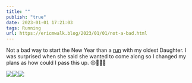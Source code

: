 ```yaml
---
title: ""
publish: "true"
date: 2023-01-01 17:21:03
tags: Running
url: https://ericmwalk.blog/2023/01/01/not-a-bad.html
---
```


Not a bad way to start the New Year than a [run](http://www.strava.com/activities/8322630238) with my oldest Daughter. I was surprised when she said she wanted to come along so I changed my plans as how could I pass this up. 😍🏃🏻‍♂️


![](https://ericmwalk.blog/uploads/2023/b4a6c8223e.jpg)![](https://ericmwalk.blog/uploads/2023/4a374b754f.jpg)![](https://ericmwalk.blog/uploads/2023/dab41735a1.jpg)
